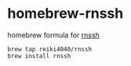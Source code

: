 # homebrew-rnssh
homebrew formula for [rnssh](https://github.com/reiki4040/rnssh)

```
brew tap reiki4040/rnssh
brew install rnssh
```
